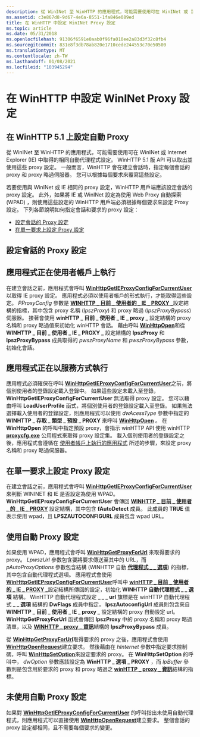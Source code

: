 ```yaml
---
description: 從 WinINet 至 WinHTTP 的應用程式，可能需要使用可在 WinINet 或 Internet Explorer (IE) 中取得的相同自動代理程式設定。
ms.assetid: c3e867d8-9d67-4e6a-8551-1fa846e089ed
title: 在 WinHTTP 中設定 WinINet Proxy 設定
ms.topic: article
ms.date: 05/31/2018
ms.openlocfilehash: 91306f6591e0aab0f96fa010ee2a83d3f32c8fb4
ms.sourcegitcommit: 831e8f3db78ab820e1710cede244553c70e50500
ms.translationtype: MT
ms.contentlocale: zh-TW
ms.lasthandoff: 01/08/2021
ms.locfileid: "103945294"
---
```

# <a name="setting-wininet-proxy-configurations-in-winhttp"></a>在 WinHTTP 中設定 WinINet Proxy 設定

## <a name="setting-automatic-proxy-on-winhttp-51"></a>在 WinHTTP 5.1 上設定自動 Proxy

從 WinINet 至 WinHTTP 的應用程式，可能需要使用可在 WinINet 或 Internet Explorer (IE) 中取得的相同自動代理程式設定。 WinHTTP 5.1 版 API 可以取出並使用這些 proxy 設定。 一般而言，WinHTTP 會在建立會話時，指定每個會話的 proxy 和 proxy 略過伺服器。 您可以根據每個要求來覆寫這些設定。

若要使用與 WinINet 或 IE 相同的 proxy 設定，WinHTTP 用戶端應該設定會話的 proxy 設定。 此外，如果將 IE 或 WinINet 設定為使用 Web Proxy 自動探索 (WPAD) ，則使用這些設定的 WinHTTP 用戶端必須根據每個要求來設定 Proxy 設定。 下列各節說明如何指定會話和要求的 proxy 設定：

-   [設定會話的 Proxy 設定](#setting-the-proxy-configuration-on-a-session)
-   [在單一要求上設定 Proxy 設定](#setting-the-proxy-configuration-on-a-single-request)

## <a name="setting-the-proxy-configuration-on-a-session"></a>設定會話的 Proxy 設定

## <a name="the-application-is-running-on-a-user-account"></a>應用程式正在使用者帳戶上執行

在建立會話之前，應用程式會呼叫 [**WinHttpGetIEProxyConfigForCurrentUser**](/windows/desktop/api/Winhttp/nf-winhttp-winhttpgetieproxyconfigforcurrentuser) 以取得 IE proxy 設定。 應用程式必須以使用者帳戶的形式執行，才能取得這些設定。 *PProxyConfig* 參數是 [**WINHTTP \_ 目前 \_ 使用者的 \_ IE \_ PROXY \_**](/windows/win32/api/winhttp/ns-winhttp-winhttp_current_user_ie_proxy_config)設定結構的指標，其中包含 proxy 名稱 (*lpszProxy*) 和 proxy 略過 (*lpszProxyBypass*) 伺服器。 接著會使用 **winHTTP \_ 目前 \_ 使用者 \_ IE \_ proxy \_** 設定結構的 proxy 名稱和 proxy 略過值來初始化 winHTTP 會話。 藉由呼叫 [**WinHttpOpen**](/windows/desktop/api/Winhttp/nf-winhttp-winhttpopen)和從 **WINHTTP \_ 目前 \_ 使用者 \_ IE \_ PROXY \_** 設定結構的 **lpszProxy** 和 **lpszProxyBypass** 成員取得的 *pwszProxyName* 和 *pwszProxyBypass* 參數，初始化會話。

## <a name="the-application-is-running-as-a-service"></a>應用程式正在以服務方式執行

應用程式必須確保在呼叫 [**WinHttpGetIEProxyConfigForCurrentUser**](/windows/desktop/api/Winhttp/nf-winhttp-winhttpgetieproxyconfigforcurrentuser)之前，將個別使用者的登錄設定載入登錄中。 如果這些設定未載入至登錄， **WinHttpGetIEProxyConfigForCurrentUser** 無法取得 proxy 設定。 您可以藉由呼叫 **LoadUserProfile** 函式，將個別使用者的登錄設定載入至登錄。 如果無法選擇載入使用者的登錄設定，則應用程式可以使用 *dwAcessType* 參數中指定的 **WINHTTP \_ 存取 \_ 類型 \_ 預設 \_ PROXY** 來呼叫 [**WinHttpOpen**](/windows/desktop/api/Winhttp/nf-winhttp-winhttpopen) 。 在 **WinHttpOpen** 的呼叫中指定預設 proxy，會指示 winHTTP API 使用 winHTTP [**proxycfg.exe**](proxycfg-exe--a-proxy-configuration-tool.md) 公用程式來取得 proxy 設定集。 載入個別使用者的登錄設定之後，應用程式會遵循在 [使用者帳戶上執行的應用程式](#the-application-is-running-on-a-user-account) 所述的步驟，來設定 proxy 名稱和 proxy 略過伺服器。

## <a name="setting-the-proxy-configuration-on-a-single-request"></a>在單一要求上設定 Proxy 設定

在建立會話之前，應用程式會呼叫 [**WinHttpGetIEProxyConfigForCurrentUser**](/windows/desktop/api/Winhttp/nf-winhttp-winhttpgetieproxyconfigforcurrentuser) 來判斷 WININET 和 IE 是否設定為使用 WPAD。 **WinHttpGetIEProxyConfigForCurrentUser** 會傳回 [**WINHTTP \_ 目前 \_ 使用者 \_ 的 \_ IE \_ PROXY**](/windows/win32/api/winhttp/ns-winhttp-winhttp_current_user_ie_proxy_config) 設定結構，其中包含 **fAutoDetect** 成員。 此成員的 **TRUE** 值表示使用 wpad，且 **LPSZAUTOCONFIGURL** 成員包含 wpad URL。

## <a name="automatic-proxy-configuration-is-used"></a>使用自動 Proxy 設定

如果使用 WPAD，應用程式會呼叫 [**WinHttpGetProxyForUrl**](/windows/desktop/api/Winhttp/nf-winhttp-winhttpgetproxyforurl) 來取得要求的 proxy。 *LpwszUrl* 參數包含要將要求傳送至其中的 URL，而 *pAutoProxyOptions* 參數包含結構 (WINHTTP 自動 [**代理程式 \_ \_ 選項**](/windows/win32/api/winhttp/ns-winhttp-winhttp_autoproxy_options)) 的指標，其中包含自動代理程式選項。 應用程式會使用 [**WinHttpGetIEProxyConfigForCurrentUser**](/windows/desktop/api/Winhttp/nf-winhttp-winhttpgetieproxyconfigforcurrentuser)呼叫中 [**winHTTP \_ 目前 \_ 使用者的 \_ IE \_ PROXY \_**](/windows/win32/api/winhttp/ns-winhttp-winhttp_current_user_ie_proxy_config)設定結構所傳回的設定，初始化 **WINHTTP 自動代理程式 \_ \_ 選項** 結構。 WinHTTP 自動代理程式設定 **\_ \_ \_ url** 旗標是在 winHTTP 自動代理程式 **\_ \_ 選項** 結構的 **DwFlags** 成員中指定， **lpszAutoconfigUrl** 成員則包含來自 **WINHTTP \_ 目前 \_ 使用者 \_ IE \_ proxy \_** 設定結構的 proxy 自動設定 url。 **WinHttpGetProxyForUrl** 函式會傳回 **lpszProxy** 中的 proxy 名稱和 proxy 略過清單，以及 [**WINHTTP \_ proxy \_ 資訊**](/windows/win32/api/winhttp/ns-winhttp-winhttp_proxy_info)結構的 **lpszProxyBypass** 成員。

從 [**WinHttpGetProxyForUrl**](/windows/desktop/api/Winhttp/nf-winhttp-winhttpgetproxyforurl)取得要求的 proxy 之後，應用程式會使用 [**WinHttpOpenRequest**](/windows/desktop/api/Winhttp/nf-winhttp-winhttpopenrequest)建立要求。 然後藉由在 *hInternet* 參數中指定要求控制碼，呼叫 [**WinHttpSetOption**](/windows/desktop/api/Winhttp/nf-winhttp-winhttpsetoption)來設定要求的 proxy。 在 **WinHttpSetOption** 的呼叫中， *dwOption* 參數應該設定為 **WinHTTP \_ 選項 \_ PROXY** ，而 *lpBuffer* 參數則是包含用於要求的 proxy 和 proxy 略過之 [**winHTTP \_ proxy \_ 資訊**](/windows/win32/api/winhttp/ns-winhttp-winhttp_proxy_info)結構的指標。

## <a name="automatic-proxy-configuration-is-not-used"></a>未使用自動 Proxy 設定

如果對 [**WinHttpGetIEProxyConfigForCurrentUser**](/windows/desktop/api/Winhttp/nf-winhttp-winhttpgetieproxyconfigforcurrentuser) 的呼叫指出未使用自動代理程式，則應用程式可以直接使用 [**WinHttpOpenRequest**](/windows/desktop/api/Winhttp/nf-winhttp-winhttpopenrequest)建立要求。 整個會話的 proxy 設定都相同，且不需要每個要求的變更。

 

 



